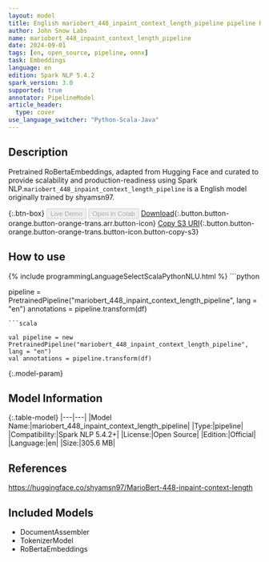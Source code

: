 ```yaml
---
layout: model
title: English mariobert_448_inpaint_context_length_pipeline pipeline RoBertaEmbeddings from shyamsn97
author: John Snow Labs
name: mariobert_448_inpaint_context_length_pipeline
date: 2024-09-01
tags: [en, open_source, pipeline, onnx]
task: Embeddings
language: en
edition: Spark NLP 5.4.2
spark_version: 3.0
supported: true
annotator: PipelineModel
article_header:
  type: cover
use_language_switcher: "Python-Scala-Java"
---
```


## Description

Pretrained RoBertaEmbeddings, adapted from Hugging Face and curated to provide scalability and production-readiness using Spark NLP.`mariobert_448_inpaint_context_length_pipeline` is a English model originally trained by shyamsn97.

{:.btn-box}
<button class="button button-orange" disabled>Live Demo</button>
<button class="button button-orange" disabled>Open in Colab</button>
[Download](https://s3.amazonaws.com/auxdata.johnsnowlabs.com/public/models/mariobert_448_inpaint_context_length_pipeline_en_5.4.2_3.0_1725165506113.zip){:.button.button-orange.button-orange-trans.arr.button-icon}
[Copy S3 URI](s3://auxdata.johnsnowlabs.com/public/models/mariobert_448_inpaint_context_length_pipeline_en_5.4.2_3.0_1725165506113.zip){:.button.button-orange.button-orange-trans.button-icon.button-copy-s3}

## How to use



<div class="tabs-box" markdown="1">
{% include programmingLanguageSelectScalaPythonNLU.html %}
```python

pipeline = PretrainedPipeline("mariobert_448_inpaint_context_length_pipeline", lang = "en")
annotations =  pipeline.transform(df)   

```
```scala

val pipeline = new PretrainedPipeline("mariobert_448_inpaint_context_length_pipeline", lang = "en")
val annotations = pipeline.transform(df)

```
</div>

{:.model-param}
## Model Information

{:.table-model}
|---|---|
|Model Name:|mariobert_448_inpaint_context_length_pipeline|
|Type:|pipeline|
|Compatibility:|Spark NLP 5.4.2+|
|License:|Open Source|
|Edition:|Official|
|Language:|en|
|Size:|305.6 MB|

## References

https://huggingface.co/shyamsn97/MarioBert-448-inpaint-context-length

## Included Models

- DocumentAssembler
- TokenizerModel
- RoBertaEmbeddings